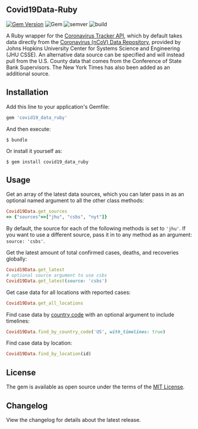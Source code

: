 ## Covid19Data-Ruby
[![Gem Version](https://badge.fury.io/rb/covid19_data_ruby.svg)](https://badge.fury.io/rb/covid19_data_ruby) ![Gem](https://img.shields.io/gem/dt/covid19_data_ruby) ![semver](https://img.shields.io/badge/semver-2.0.0-blue) ![build](https://img.shields.io/circleci/build/github/jaerodyne/covid19-data-ruby)

A Ruby wrapper for the [Coronavirus Tracker API](https://github.com/ExpDev07/coronavirus-tracker-api), which by default takes data directly from the [Coronavirus (nCoV) Data Repository](https://github.com/CSSEGISandData/COVID-19), provided by Johns Hopkins University Center for Systems Science and Engineering (JHU CSSE). An alternative data source can be specified and will instead pull from the U.S. County data that comes from the Conference of State Bank Supervisors. The New York Times has also been added as an additional source.

## Installation

Add this line to your application's Gemfile:

```ruby
gem 'covid19_data_ruby'
```

And then execute:

    $ bundle

Or install it yourself as:

    $ gem install covid19_data_ruby

## Usage
Get an array of the latest data sources, which you can later pass in as an optional named argument to all the other class methods:
```ruby
Covid19Data.get_sources
=> {"sources"=>["jhu", "csbs", "nyt"]}
```

By default, the source for each of the following methods is set to `'jhu'`. If you want to use a different source, pass it in to any method as an argument: `source: 'csbs'`.

Get the latest amount of total confirmed cases, deaths, and recoveries globally:
```ruby
Covid19Data.get_latest
# optional source argument to use csbs
Covid19Data.get_latest(source: 'csbs')
```

Get case data for all locations with reported cases:
```ruby
Covid19Data.get_all_locations
```

Find case data by [country code](https://en.wikipedia.org/wiki/ISO_3166-1_alpha-2) with an optional argument to include timelines:
```ruby
Covid19Data.find_by_country_code('US', with_timelines: true)
```

Find case data by location:
```ruby
Covid19Data.find_by_location(id)
```

## License

The gem is available as open source under the terms of the [MIT License](http://opensource.org/licenses/MIT).

## Changelog

View the changelog for details about the latest release.
